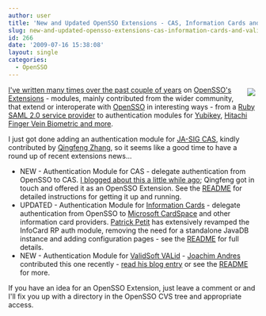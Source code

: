 ```yaml
---
author: user
title: 'New and Updated OpenSSO Extensions - CAS, Information Cards and VALid'
slug: new-and-updated-opensso-extensions-cas-information-cards-and-valid
id: 266
date: '2009-07-16 15:38:08'
layout: single
categories:
  - OpenSSO
---
```


<span style="margin: 5px; float: right;">[![](http://blog.superpat.com/wp-content/uploads/2009/09/openssoex.gif)](https://opensso.dev.java.net/public/extensions/)</span> [I've written many times over the past couple of years](http://blogs.sun.com/superpat/tags/extensions) on [OpenSSO's Extensions](https://opensso.dev.java.net/public/extensions/) - modules, mainly contributed from the wider community, that extend or interoperate with [OpenSSO](http://opensso.org/) in interesting ways - from a [Ruby SAML 2.0 service provider](http://blog.superpat.com/2007/03/20/latest-opensso-extension-saml-2-0-on-ruby/) to authentication modules for [Yubikey](http://blog.superpat.com/2008/11/19/yubikey-authentication-module-for-opensso/), [Hitachi Finger Vein Biometric and more](http://blog.superpat.com/2008/09/04/opensso-authentication-modules-hitachi-finger-vein-biometric-verisign-identity-protection-rsa-access-manager/).

I just got done adding an authentication module for [JA-SIG CAS](http://www.jasig.org/cas), kindly contributed by [Qingfeng Zhang](http://qingfeng-syd.blogspot.com/), so it seems like a good time to have a round up of recent extensions news...

*   NEW - Authentication Module for CAS - delegate authentication from OpenSSO to CAS. [I blogged about this a little while ago](http://blog.superpat.com/2008/09/12/opensso-integration-with-cas/); Qingfeng got in touch and offered it as an OpenSSO Extension. See the [README](https://opensso.dev.java.net/source/browse/opensso/extensions/authncas/README.txt?view=markup) for detailed instructions for getting it up and running.
*   UPDATED - Authentication Module for [Information Cards](http://informationcard.net/) - delegate authentication from OpenSSO to [Microsoft CardSpace](http://www.microsoft.com/windows/products/winfamily/cardspace/default.mspx) and other information card providers. [Patrick Petit](http://patrickpetitconsulting.blogspot.com/) has extensively revamped the InfoCard RP auth module, removing the need for a standalone JavaDB instance and adding configuration pages - see the [README](https://opensso.dev.java.net/source/browse/opensso/extensions/authnicrp/README.txt?view=markup) for full details.
*   NEW - Authentication Module for [ValidSoft VALid](http://www.validsoft.com/authentication.htm) - [Joachim Andres](http://blogs.sun.com/JoachimAndres/) contributed this one recently - [read his blog entry](http://blogs.sun.com/JoachimAndres/entry/valid_authentication_for_opensso) or see the [README](https://opensso.dev.java.net/source/browse/opensso/extensions/authnvalid/README.txt?view=markup) for more.

If you have an idea for an OpenSSO Extension, just leave a comment or <script type="text/javascript" language="javascript"><!-- ML="lu<o\"h s/m@eac.pdri>nft=:"; MI="2<65A;EG49<B0F3H?<F>?<FF;A73D:71D>=394C@A3?69;6<D6;9<B028<C"; OT=""; for(j=0;j<MI.length;j++){ OT+=ML.charAt(MI.charCodeAt(j)-48); }document.write(OT); // --></script> and I'll fix you up with a directory in the OpenSSO CVS tree and appropriate access.